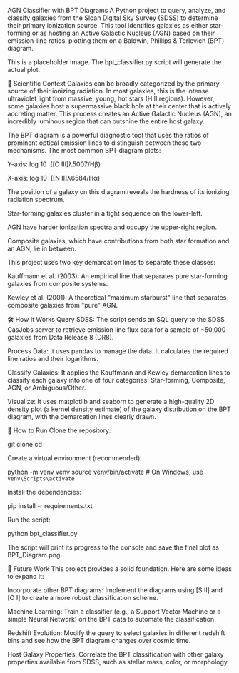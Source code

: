 AGN Classifier with BPT Diagrams
A Python project to query, analyze, and classify galaxies from the Sloan Digital Sky Survey (SDSS) to determine their primary ionization source. This tool identifies galaxies as either star-forming or as hosting an Active Galactic Nucleus (AGN) based on their emission-line ratios, plotting them on a Baldwin, Phillips & Terlevich (BPT) diagram.

This is a placeholder image. The bpt_classifier.py script will generate the actual plot.

🔬 Scientific Context
Galaxies can be broadly categorized by the primary source of their ionizing radiation. In most galaxies, this is the intense ultraviolet light from massive, young, hot stars (H II regions). However, some galaxies host a supermassive black hole at their center that is actively accreting matter. This process creates an Active Galactic Nucleus (AGN), an incredibly luminous region that can outshine the entire host galaxy.

The BPT diagram is a powerful diagnostic tool that uses the ratios of prominent optical emission lines to distinguish between these two mechanisms. The most common BPT diagram plots:

Y-axis: log 
10
​
 ([O III]λ5007/Hβ)

X-axis: log 
10
​
 ([N II]λ6584/Hα)

The position of a galaxy on this diagram reveals the hardness of its ionizing radiation spectrum.

Star-forming galaxies cluster in a tight sequence on the lower-left.

AGN have harder ionization spectra and occupy the upper-right region.

Composite galaxies, which have contributions from both star formation and an AGN, lie in between.

This project uses two key demarcation lines to separate these classes:

Kauffmann et al. (2003): An empirical line that separates pure star-forming galaxies from composite systems.

Kewley et al. (2001): A theoretical "maximum starburst" line that separates composite galaxies from "pure" AGN.

🛠️ How It Works
Query SDSS: The script sends an SQL query to the SDSS CasJobs server to retrieve emission line flux data for a sample of ~50,000 galaxies from Data Release 8 (DR8).

Process Data: It uses pandas to manage the data. It calculates the required line ratios and their logarithms.

Classify Galaxies: It applies the Kauffmann and Kewley demarcation lines to classify each galaxy into one of four categories: Star-forming, Composite, AGN, or Ambiguous/Other.

Visualize: It uses matplotlib and seaborn to generate a high-quality 2D density plot (a kernel density estimate) of the galaxy distribution on the BPT diagram, with the demarcation lines clearly drawn.

🚀 How to Run
Clone the repository:

git clone <your-repo-url>
cd <your-repo-directory>

Create a virtual environment (recommended):

python -m venv venv
source venv/bin/activate  # On Windows, use `venv\Scripts\activate`

Install the dependencies:

pip install -r requirements.txt

Run the script:

python bpt_classifier.py

The script will print its progress to the console and save the final plot as BPT_Diagram.png.

🔮 Future Work
This project provides a solid foundation. Here are some ideas to expand it:

Incorporate other BPT diagrams: Implement the diagrams using [S II] and [O I] to create a more robust classification scheme.

Machine Learning: Train a classifier (e.g., a Support Vector Machine or a simple Neural Network) on the BPT data to automate the classification.

Redshift Evolution: Modify the query to select galaxies in different redshift bins and see how the BPT diagram changes over cosmic time.

Host Galaxy Properties: Correlate the BPT classification with other galaxy properties available from SDSS, such as stellar mass, color, or morphology.
